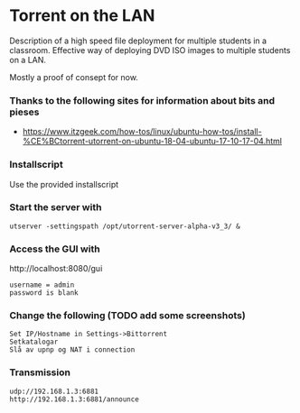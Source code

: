 # Torrent on the LAN

Description of a high speed file deployment for multiple students in a classroom.
Effective way of deploying DVD ISO images to multiple students on a LAN.


Mostly a proof of consept for now.



### Thanks to the following sites for information about bits and pieses
* https://www.itzgeek.com/how-tos/linux/ubuntu-how-tos/install-%CE%BCtorrent-utorrent-on-ubuntu-18-04-ubuntu-17-10-17-04.html

### Installscript
Use the provided installscript

### Start the server with
```
utserver -settingspath /opt/utorrent-server-alpha-v3_3/ &
```

### Access the GUI with
http://localhost:8080/gui
```
username = admin
password is blank
```
### Change the following (TODO add some screenshots)
```
Set IP/Hostname in Settings->Bittorrent
Setkatalogar 
Slå av upnp og NAT i connection
```

### Transmission
```
udp://192.168.1.3:6881
http://192.168.1.3:6881/announce
```
